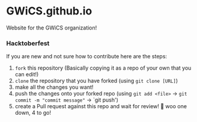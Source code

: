 # GWiCS.github.io
Website for the GWiCS organization!

### Hacktoberfest

If you are new and not sure how to contribute here are the steps: 
1. `fork` this repository (Basically copying it as a repo of your own that you can edit!)
2. `clone` the repository that you have forked (using `git clone [URL]`)
3. make all the changes you want! 
4. push the changes onto your forked repo (using `git add <file>` -> `git commit -m "commit message"` -> `git push')
5. create a Pull request against this repo and wait for review! 
🎉 woo one down, 4 to go! 
